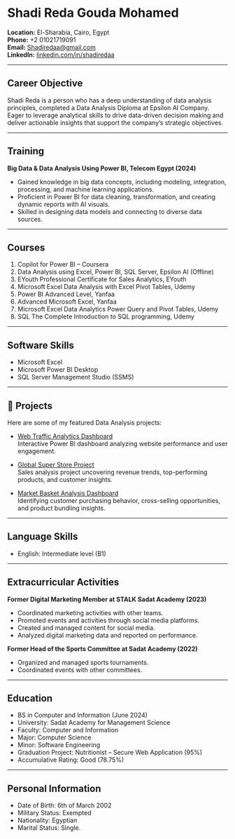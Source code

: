 # Shadi Reda Gouda Mohamed  

**Location:** El-Sharabia, Cairo, Egypt  
**Phone:** +2 01021719091  
**Email:** Shadiredaa@gmail.com  
**LinkedIn:** [linkedin.com/in/shadiredaa](https://www.linkedin.com/in/shadiredaa)  

---

## Career Objective  
Shadi Reda is a person who has a deep understanding of data analysis principles, completed a Data Analysis Diploma at Epsilon AI Company. Eager to leverage analytical skills to drive data-driven decision making and deliver actionable insights that support the company’s strategic objectives.  

---

## Training  
**Big Data & Data Analysis Using Power BI, Telecom Egypt (2024)**  
- Gained knowledge in big data concepts, including modeling, integration, processing, and machine learning applications.  
- Proficient in Power BI for data cleaning, transformation, and creating dynamic reports with AI visuals.  
- Skilled in designing data models and connecting to diverse data sources.  

---

## Courses  
1. Copilot for Power BI – Coursera  
2. Data Analysis using Excel, Power BI, SQL Server, Epsilon AI (Offline)  
3. EYouth Professional Certificate for Sales Analytics, EYouth  
4. Microsoft Excel Data Analysis with Excel Pivot Tables, Udemy  
5. Power BI Advanced Level, Yanfaa  
6. Advanced Microsoft Excel, Yanfaa  
7. Microsoft Excel Data Analytics Power Query and Pivot Tables, Udemy  
8. SQL The Complete Introduction to SQL programming, Udemy  

---

## Software Skills  
- Microsoft Excel  
- Microsoft Power BI Desktop  
- SQL Server Management Studio (SSMS)  

---

## 📂 Projects

Here are some of my featured Data Analysis projects:

- [Web Traffic Analytics Dashboard](https://github.com/Shadi-redaa/WebTraffic-Analytics-Dashboard)  
  Interactive Power BI dashboard analyzing website performance and user engagement.

- [Global Super Store Project](https://github.com/Shadi-redaa/Global-super-store-project)  
  Sales analysis project uncovering revenue trends, top-performing products, and customer insights.

- [Market Basket Analysis Dashboard](https://github.com/Shadi-redaa/Market-Basket-Analysis-Dashboard)  
  Identifying customer purchasing behavior, cross-selling opportunities, and product bundling insights.

---

## Language Skills  
- English: Intermediate level (B1)  

---

## Extracurricular Activities  

**Former Digital Marketing Member at STALK Sadat Academy (2023)**  
- Coordinated marketing activities with other teams.  
- Promoted events and activities through social media platforms.  
- Created and managed content for social media.  
- Analyzed digital marketing data and reported on performance.  

**Former Head of the Sports Committee at Sadat Academy (2022)**  
- Organized and managed sports tournaments.  
- Coordinated events with other committees.  

---

## Education  
- BS in Computer and Information (June 2024)  
- University: Sadat Academy for Management Science  
- Faculty: Computer and Information  
- Major: Computer Science  
- Minor: Software Engineering  
- Graduation Project: Nutritionist – Secure Web Application (95%)  
- Accumulative Rating: Good (78.75%)  

---

## Personal Information  
- Date of Birth: 6th of March 2002  
- Military Status: Exempted  
- Nationality: Egyptian
- Marital Status: Single. 

